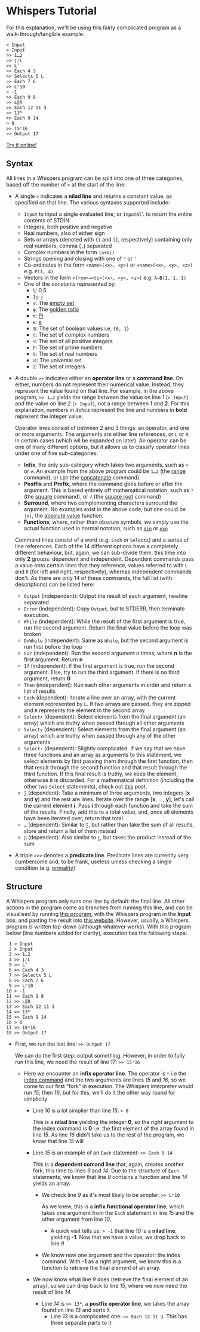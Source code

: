 # Whispers Tutorial

For this explanation, we'll be using this fairly complicated program as a walk-through/tangible example:

    > Input
    > Input
    >> 1…2
    >> ∤L
    >> L’
    >> Each 4 3
    >> Select∧ 5 L
    >> Each 7 6
    >> Lⁿ10
    > -1
    >> Each 9 8
    >> L‖R
    >> Each 12 11 3
    >> 13ᴺ
    >> Each 9 14
    > 0
    >> 15ⁿ16
    >> Output 17
    
[Try it online!](https://tio.run/##K8/ILC5ILSo2@v/fTsEzr6C0hAtO2ykYPmpYZgRiPOpY4gOifR41zATRronJGQomCsYgdnBqTmpyyaOO5QqmCj5wSXMFM6BJuoYQXY37LeEyhgYKFlCzpgUhRI0UDA0hBhoaP9yyC1m5oQnQKAOwlCnQKEMzENO/tAToSgVD8///DU3NuYxMLAA "Whispers v2 – Try It Online")

## Syntax

All lines in a Whispers program can be split into one of three categories, based off the number of `>` at the start of the line:

- A single `>` indicates a **nilad line** and returns a constant value, as specified on that line. The various syntaxes supported include:
  - `Input` to input a single evaluated line, or `InputAll` to return the entire contents of STDIN
  - Integers, both positive and negative
  - Real numbers, also of either sign
  - Sets or arrays (denoted with `{}` and `[]`, respectively) containing only real numbers, comma (`,`) separated
  - Complex numbers in the form `(a+bj)`
  - Strings opening and closing with one of `"` or `'`
  - Co-ordinates in the form `<name>(<x>, <y>)` or `<name>(<x>, <y>, <z>)` e.g. `P(1, 4)`
  - Vectors in the form `<from>→<to>(<x>, <y>, <z>)` e.g. `A→B(1, 1, 1)`
  - One of the constants represented by:
    - `½`: 0.5
    - `1j`: [*i*](https://en.wikipedia.org/wiki/Imaginary_number)
    - `∅`: The [empty set](https://en.wikipedia.org/wiki/Empty_set)
    - `φ`: The [golden ratio](https://en.wikipedia.org/wiki/Golden_ratio)
    - `π`: [Pi](https://en.wikipedia.org/wiki/Pi)
    - `e`: [e](https://en.wikipedia.org/wiki/E_(mathematical_constant))
    - `𝔹`: The set of boolean values i.e. `{0, 1}`
    - `ℂ`: The set of complex numbers
    - `ℕ`: The set of all positive integers
    - `ℙ`: The set of prime numbers
    - `ℝ`: The set of real numbers
    - `𝕌`: The universal set
    - `ℤ`: The set of integers

- A double `>>` indicates either an **operator line** or a **command line**. On either, numbers do not represent their numerical value. Instead, they represent the value found on that line. For example, in the above program, `>> 1…2` yields the range between the value on line *1* (`> Input`) and the value on line *2* (`> Input`), not a range between **1** and **2**. For this explanation, numbers in *italics* represent the line and numbers in **bold** represent the integer value.

  Operator lines consist of between 2 and 3 things: an operator, and one or more arguments. The arguments are either line references, or `L` or `R`, in certain cases (which wil be expanded on later). An operator can be one of many different options, but it allows us to classify operator lines under one of five sub-categories:
  - **Infix**, the only sub-category which takes two arguments, such as `+` or `≠`. An example from the above program could be `1…2` (the [range](https://github.com/cairdcoinheringaahing/Whispers/blob/master/whispers.py#L478) command), or `L‖R` (the [concatenate](https://github.com/cairdcoinheringaahing/Whispers/blob/master/whispers.py#L482) command).
  - **Postfix** and **Prefix**, where the command goes before or after the argument. This is based entirely off mathematical notation, such as `²` (the [square](https://github.com/cairdcoinheringaahing/Whispers/blob/master/whispers.py#L543) command), or `√` (the [square root](https://github.com/cairdcoinheringaahing/Whispers/blob/master/whispers.py#L521) command)
  - **Surround**, where two complementing characters surround the argument. No examples exist in the above code, but one could be `|x|`, the [absolute value](https://github.com/cairdcoinheringaahing/Whispers/blob/master/whispers.py#L556) function.
  - **Functions**, where, rather than obscure symbols, we simply use the actual function used in normal notation, such as [`sin`](https://github.com/cairdcoinheringaahing/Whispers/blob/master/whispers.py#L611) or [`exp`](https://github.com/cairdcoinheringaahing/Whispers/blob/master/whispers.py#L653)

  Command lines consist of a word (e.g. `Each` or `Select∧`) and a series of line references. Each of the 14 different options have a completely different behaviour, but, again, we can sub-divide them, this time into only **2** groups: dependent and independent. Dependent commands pass a value onto certain lines that they reference, values referred to with `L` and `R` (for left and right, respectively), whereas independent commands don't. As there are only 14 of these commands, the full list (with descriptions) can be listed here:
  - `Output` (independent): Output the result of each argument, newline separated
  - `Error` (independent): Copy `Output`, but to STDERR, then terminate execution.
  - `While` (independent): While the result of the first argument is true, run the second argument. Return the final value before the loop was broken
  - `DoWhile` (independent): Same as `While`, but the second argument is run first before the loop
  - `For` (independent): Run the second argument *n* times, where **n** is the first argument. Return **n**
  - `If` (independent): If the first argument is true, run the second argument. Else, try to run the third argument. If there is no third argument, return **0**
  - `Then` (independent): Run each other arguments in order and return a list of results
  - `Each` (dependent): Iterate a line over an array, with the current element represented by `L`. If two arrays are passed, they are zipped and `R` represents the element in the second array
  - `Select∧` (dependent): Select elements from the final argument (an array) which are truthy when passed through all other arguments
  - `Select∨` (dependent): Select elements from the final argument (an array) which are truthy when passed through any of the other arguments
  - `Select∘` (dependent): Slightly complicated. If we say that we have three functions and an array as arguments to this statement, we select elements by first passing them through the first function, then that result through the second function and that result through the third function. If this final result is truthy, we keep the element, otherwise it is discarded. For a mathematical definition (including the other two `Select` statements), check out [this](https://codegolf.stackexchange.com/a/175186/66833) post.
  - `∑` (dependent): Take a minimum of three arguments, two integers (**x** and **y**) and the rest are lines. Iterate over the range [**x**, ..., **y**], let's call the current element **i**. Pass **i** through each function and take the sum of the results. Finally, add this to a total value, and, once all elements have been iterated over, return that total
  - `…` (dependent): Similar to `∑`, but rather than take the sum of all results, store and return a list of them instead
  - `∏` (dependent): Also similar to `∑`, but takes the product instead of the sum

- A triple `>>>` denotes a **predicate line**. Predicate lines are currently very cumbersome and, to be frank, useless unless checking a single condition (e.g. [primality](https://tio.run/##K8/ILC5ILSo2@v/fzs5O4VHXkkctM7nsFDzzCkpLuIAiho86ZgAlDY0A))

## Structure

A Whispers program only runs one line by default: the final line. All other actions in the program come as branches from running this line, and can be visualised by running [this program][1], with the Whispers program in the **Input** box, and pasting the result into [this website](http://www.webgraphviz.com/). However, usually, a Whispers program is written top-down (although whatever works). With this program below (line numbers added for clarity), execution has the following steps:

     1 > Input
     2 > Input
     3 >> 1…2
     4 >> ∤L
     5 >> L’
     6 >> Each 4 3
     7 >> Select∧ 5 L
     8 >> Each 7 6
     9 >> Lⁿ10
    10 > -1
    11 >> Each 9 8
    12 >> L‖R
    13 >> Each 12 11 3
    14 >> 13ᴺ
    15 >> Each 9 14
    16 > 0
    17 >> 15ⁿ16
    18 >> Output 17

- First, we run the last line: `>> Output 17`

  We can do the first step: output something. However, in order to fully run this line, we need the result of line *17*: `>> 15ⁿ16`
  
  - Here we encounter an **infix operator line**. The operator is `ⁿ` i.e the [index command](https://github.com/cairdcoinheringaahing/Whispers/blob/master/whispers.py#L480) and the two arguments are lines *15* and *16*, so we come to our first "fork" in execution. The Whispers interpreter would run *15*, then *16*, but for this, we'll do it the other way round for simplicity
    - Line *16* is a lot simplier than line *15*: `> 0`
    
      This is a **nilad line** yielding the integer **0**, so the right argument to the index command is **0** i.e. the first element of the array found in line *15*. As line *16* didn't take us to the rest of the program, we know that line *15* will
      
    - Line *15* is an example of an `Each` statement: `>> Each 9 14`
  
      This is a **dependent comand line** that, again, creates another fork, this time to lines *9* and *14*. Due to the structure of `Each` statements, we know that line *9* contains a function and line *14* yields an array.
    
      - We check line *9* as it's most likely to be simpler: `>> Lⁿ10`
    
        As we knew, this is a **infix functional operator line**, which takes one argument from the `Each` statement in line *15* and the other argument from line *10*.
      
        - A quick visit tells us: `> -1` that line *10* is a **nilad line**, yielding **-1**. Now that we have a value, we drop back to line *9*
      
      - We know now one argument and the operator: the index command. With **-1** as a right argument, we know this is a function to retrieve the final element of an array.
    - We now know what line *9* does (retrieve the final element of an array), so we can drop back to line *15*, where we now need the result of line *14*
      - Line *14* is `>> 13ᴺ`, a **postfix operator line**, we takes the array found on line *13* and sorts it
        - Line *13* is a complicated one: `>> Each 12 11 3`. This has three separate parts to it
   
   
   
   
   
[1]: https://tio.run/##bVM9j9swDN31K4gskpCcgbRbgLu1S6YsHRwPQkzHamXZoBS0QS6/PaXkjybATVFIPvLxPXq4xrb33x8P2w09RQjXIKYnoRCnvkZ4T9EixNr6gtDUShdhcDYqefRSC2c9Bi5yNkSF/tIhmYgqQTew1VqIGhuIZHxoeuqUIdI7AdbX@HcDIZL1Z4ZzmIPNFOBxhmL4Y2Or5AfIhGBG8UIe5Op2B3W765UsUkcT1Uuz8tuu0gLQYZd4ERYN541ziuT@8/B5rNdyruU6AZw2jivLit89ZSTzGzukwUxrjsn9QabQGGBQYnO7r@DtA273hVDKbuYd8w/rkEABM9r5rBgrV1o/lmt4g21VbqtUmEY6/6UKE/i/oF@10SPFadqISFmxUGfmLOMra@efyWZZCjMM6OuxtZgtyCkh8ntyvjODWjhtxt3YfEdhVFYkZe0GMCu7nElqkc@hARus54X9CRVmf/K6CGumCuWpdz29E9aVFMtmL27tJt3Y8ICGTi37Xe4P1eh3XmBSg8K8llxJWL8g1ATRM6Y4U38ZlOY6uZp5nAnRV1Jngszv6AFk8au3XiEH01alrZLoQiwnLqWs7ZnM0MIPuKWDNv53bYlT@wP/9elrK0O8OnxvrHO8a/KBYTxbPc/gDTKfo38KllJWHMyKTtm7FGKgfBq@Th/yePSPx8/WhgHZm4F6ZtTBueePuEXCfw
